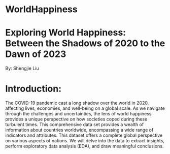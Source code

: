 # WorldHappiness

# Exploring World Happiness: Between the Shadows of 2020 to the Dawn of 2023
By: Shengjie Liu
# Introduction:
The COVID-19 pandemic cast a long shadow over the world in 2020, affecting lives, economies, and well-being on a global scale. As we navigate through the challenges and uncertainties, the lens of world happiness provides a unique perspective on how societies coped during these turbulent times. 
This comprehensive data set provides a wealth of information about countries worldwide, encompassing a wide range of indicators and attributes. This dataset offers a complete global perspective on various aspects of nations. We will delve into the data to extract insights, perform exploratory data analysis (EDA), and draw meaningful conclusions.
